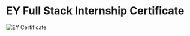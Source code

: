 # EY Full Stack Internship Certificate

![EY Certificate](https://github.com/user-attachments/assets/09a63231-c7a0-487f-b110-d323f41b2fbe)
